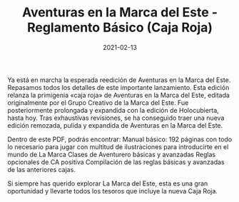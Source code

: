 ﻿---
title: Aventuras en la Marca del Este - Reglamento Básico (Caja Roja)
summary: Bienvenidos a Aventuras de la Marca del Este. La Marca del Este es un mundo rebosante de aventuras, personajes de leyenda, monstruos, oscuras mazmorras, inexpugnables fortalezas y magia poderosa.
authors:
  - Pedro Gil
  - Cristóbal Sánchez
  - Salvador García
date: 2021-02-13
type: post
categories:
- Clasicos de la Marca
tags:
- reglamento
- caja-roja
minlevels: ""
maxlevels: ""
prices: 40€
session: ""
mincharacters: ""
maxcharacters: ""
eval: oficial
cover: "caja_roja.jpg"
download: "caja_roja.pdf"
moreinfo: "https://tesorosdelamarca.com/producto/reedicion-aventuras-marca-del-este/"
license: "OGL"
draft: false

---

Ya está en marcha la esperada reedición de Aventuras en la Marca del Este. Repasamos todos los detalles de este importante lanzamiento.
Esta edición relanza la primigenia «caja roja» de Aventuras en la Marca del Este, editada originalmente por el Grupo Creativo de la Marca del Este. Fue posteriormente prolongada y expandida con la edición de Holocubierta, hasta hoy.
Tras exhaustivas revisiones, se ha conseguido traer una nueva edición remozada, pulida y expandida de Aventuras en la Marca del Este.

Dentro de este PDF, podrás encontrar:
Manual básico: 192 páginas con todo lo necesario para jugar con multitud de ilustraciones para introducirte en el mundo de La Marca
Clases de Aventurero básicas y avanzadas
Reglas opcionales de CA positiva
Compilación de las reglas básicas y avanzadas de las anteriores cajas.

Si siempre has querido explorar La Marca del Este, esta es una gran oportunidad y llevarte todos los tesoros que incluye la nueva Caja Roja.
